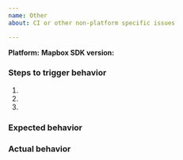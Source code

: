 ```yaml
---
name: Other
about: CI or other non-platform specific issues

---
```

<!--
Hello and thanks for contributing to the Mapbox Maps SDK! To help us diagnose your problem quickly, please:

 - Include a minimal demonstration of the bug, including code, logs, and screenshots.
 - Ensure you can reproduce the bug using the latest release.
 - Only post to report a bug or request a feature; direct all other questions to: https://stackoverflow.com/questions/tagged/mapbox
 
 For cross-platform requests, such as issues related to rendering cross-platform feature requests, please open an issue in the Mapbox GL Native Repo: https://www.github/com/mapbox-gl-native
 For issues related to the Mapbox Maps SDK for Android, please see https://www.github/com/mapbox-gl-native-android
 
 Otherwise, use this template to report issues related to anything in this repo not directly related to the iOS or macOS SDKs, such as CI issues.
-->

**Platform:**
**Mapbox SDK version:**

### Steps to trigger behavior

 1.
 2.
 3.

### Expected behavior

### Actual behavior
